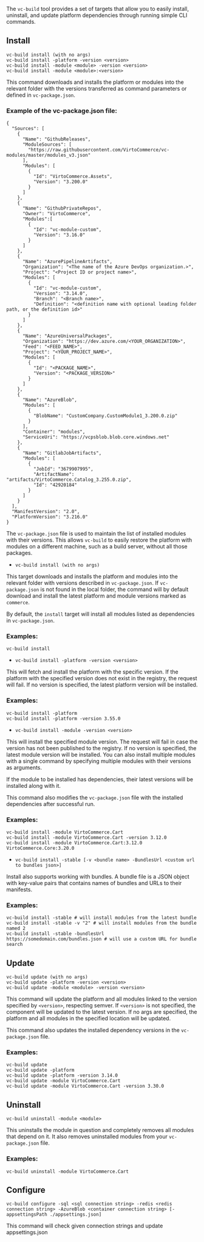 The `vc-build` tool provides a set of targets that allow you to easily install, uninstall, and update platform dependencies through running simple CLI commands.

## Install

```console
vc-build install (with no args)
vc-build install -platform -version <version>
vc-build install -module <module> -version <version>
vc-build install -module <module>:<version>
```

This command downloads and installs the platform or modules into the relevant folder with the versions transferred as command parameters or defined in `vc-package.json`.

### Example of the vc-package.json file:
```console
{
  "Sources": [
    {
      "Name": "GithubReleases",
      "ModuleSources": [
        "https://raw.githubusercontent.com/VirtoCommerce/vc-modules/master/modules_v3.json"
      ],
      "Modules": [
        {
          "Id": "VirtoCommerce.Assets",
          "Version": "3.200.0"
        }
      ]
    },
    {
      "Name": "GithubPrivateRepos",
      "Owner": "VirtoCommerce",
      "Modules":[
        {
          "Id": "vc-module-custom",
          "Version": "3.16.0"
        }
      ]
    },
    {
      "Name": "AzurePipelineArtifacts",
      "Organization": "<The name of the Azure DevOps organization.>",
      "Project": "<Project ID or project name>",
      "Modules": [
        {
          "Id": "vc-module-custom",
          "Version": "3.14.0",
          "Branch": "<Branch name>",
          "Definition": "<definition name with optional leading folder path, or the definition id>"
        }
      ]
    },
    {
      "Name": "AzureUniversalPackages",
      "Organization": "https://dev.azure.com/<YOUR_ORGANIZATION>",
      "Feed": "<FEED_NAME>",
      "Project": "<YOUR_PROJECT_NAME>",
      "Modules": [
        {
          "Id": "<PACKAGE_NAME>",
          "Version": "<PACKAGE_VERSION>"
        }
      ]
    },
    {
      "Name": "AzureBlob",
      "Modules": [
        {
          "BlobName": "CustomCompany.CustomModule1_3.200.0.zip"
        }
      ],
      "Container": "modules",
      "ServiceUri": "https://vcpsblob.blob.core.windows.net"
    },
    {
      "Name": "GitlabJobArtifacts",
      "Modules": [
        {
          "JobId": "3679907995",
          "ArtifactName": "artifacts/VirtoCommerce.Catalog_3.255.0.zip",
          "Id": "42920184"
        }
      ]
    }
  ],
  "ManifestVersion": "2.0",
  "PlatformVersion": "3.216.0"
}
```

The `vc-package.json` file is used to maintain the list of installed modules with their versions. This allows `vc-build` to easily restore the platform with modules on a different machine, such as a build server, without all those packages.

- `vc-build install (with no args)`

This target downloads and installs the platform and modules into the relevant folder with versions described in `vc-package.json`.
If `vc-package.json` is not found in the local folder, the command will by default download and install the latest platform and module versions marked as `commerce`.

By default, the `install` target will install all modules listed as dependencies in `vc-package.json`.

### Examples:
```console
vc-build install
```

- `vc-build install -platform -version <version>`

This will fetch and install the platform with the specific version. If the platform with the specified version does not exist in the registry, the request will fail.
If no version is specified, the latest platform version will be installed.

### Examples:
```console
vc-build install -platform
vc-build install -platform -version 3.55.0
```

- `vc-build install -module -version <version>`

This will install the specified module version. The request will fail in case the version has not been published to the registry.
If no version is specified, the latest module version will be installed.
You can also install multiple modules with a single command by specifying multiple modules with their versions as arguments.

If the module to be installed has dependencies, their latest versions will be installed along with it.

This command also modifies the `vc-package.json` file with the installed dependencies after successful run.

### Examples:
```console
vc-build install -module VirtoCommerce.Cart
vc-build install -module VirtoCommerce.Cart -version 3.12.0
vc-build install -module VirtoCommerce.Cart:3.12.0 VirtoCommerce.Core:3.20.0
```

- `vc-build install -stable [-v <bundle name> -BundlesUrl <custom url to bundles json>]`

Install also supports working with bundles. A bundle file is a JSON object with key-value pairs that contains names of bundles and URLs to their manifests.

### Examples:
```console
vc-build install -stable # will install modules from the latest bundle
vc-build install -stable -v "2" # will install modules from the bundle named 2
vc-build install -stable -bundlesUrl https://somedomain.com/bundles.json # will use a custom URL for bundle search
```

## Update

```console
vc-build update (with no args)
vc-build update -platform -version <version>
vc-build update -module <module> -version <version>
```
This command will update the platform and all modules linked to the version specified by `<version>`, respecting semver.
If `<version>` is not specified, the component will be updated to the latest version.
If no args are specified, the platform and all modules in the specified location will be updated.

This command also updates the installed dependency versions in the `vc-package.json` file.

### Examples:
```console
vc-build update
vc-build update -platform
vc-build update -platform -version 3.14.0
vc-build update -module VirtoCommerce.Cart
vc-build update -module VirtoCommerce.Cart -version 3.30.0
```

## Uninstall
```console
vc-build uninstall -module <module>
```
This uninstalls the module in question and completely removes all modules that depend on it.
It also removes uninstalled modules from your `vc-package.json` file.

### Examples:
```console
vc-build uninstall -module VirtoCommerce.Cart
```

## Configure
```console
vc-build configure -sql <sql connection string> -redis <redis connection string> -AzureBlob <container connection string> [-appsettingsPath ./appsettings.json]
```
This command will check given connection strings and update appsettings.json
